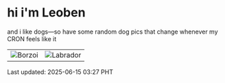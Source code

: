 # hi i'm Leoben

and i like dogs—so have some random dog pics that change whenever my CRON feels like it

|  |  |
|--------|----------|
| ![Borzoi](https://random-dog-vercel.vercel.app/api/random-borzoi?v=1749929233) | ![Labrador](https://random-dog-vercel.vercel.app/api/random-labrador?v=1749929233) |

Last updated: 2025-06-15 03:27 PHT
